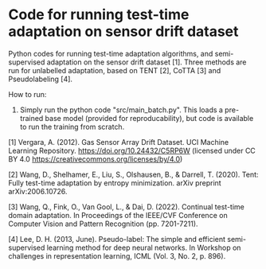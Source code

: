 # Code for running test-time adaptation on sensor drift dataset

Python codes for running test-time adaptation algorithms, and semi-supervised adaptation on the sensor drift dataset [1]. Three methods are run for unlabelled adaptation, based on TENT [2], CoTTA [3] and Pseudolabeling [4].

How to run:
 1. Simply run the python code "src/main_batch.py". This loads a pre-trained base model (provided for reproducability), but code is available to run the training from scratch.

 [1] Vergara, A. (2012). Gas Sensor Array Drift Dataset. UCI Machine Learning Repository. https://doi.org/10.24432/C5RP6W (licensed under CC BY 4.0 https://creativecommons.org/licenses/by/4.0)

 [2] Wang, D., Shelhamer, E., Liu, S., Olshausen, B., & Darrell, T. (2020). Tent: Fully test-time adaptation by entropy minimization. arXiv preprint arXiv:2006.10726.
 
 [3] Wang, Q., Fink, O., Van Gool, L., & Dai, D. (2022). Continual test-time domain adaptation. In Proceedings of the IEEE/CVF Conference on Computer Vision and Pattern Recognition (pp. 7201-7211).

 [4] Lee, D. H. (2013, June). Pseudo-label: The simple and efficient semi-supervised learning method for deep neural networks. In Workshop on challenges in representation learning, ICML (Vol. 3, No. 2, p. 896).